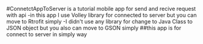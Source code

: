 #ConnetctAppToServer is a tutorial mobile app for send and recive request with api
-in this app I use Volley library for connected to server but you can move to Rtrofit simply
-I didn't use any library for change to Java Class to JSON object but you also can move to GSON simply
##this app is for connect to server in simply way
